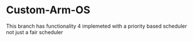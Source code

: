 # Custom-Arm-OS
This branch has functionality 4 implemeted with a priority based scheduler not just a fair scheduler

